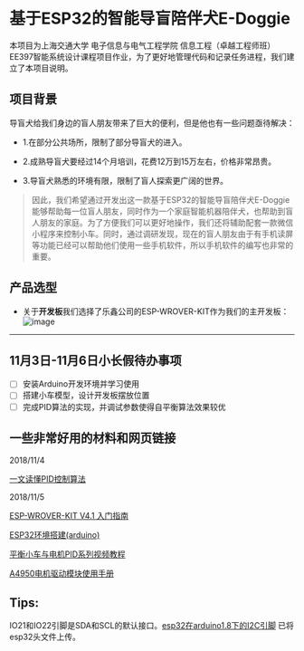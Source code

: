 # 基于ESP32的智能导盲陪伴犬E-Doggie

本项目为上海交通大学 电子信息与电气工程学院 信息工程（卓越工程师班）EE397智能系统设计课程项目作业，为了更好地管理代码和记录任务进程，我们建立了本项目说明。

## 项目背景
导盲犬给我们身边的盲人朋友带来了巨大的便利，但是他也有一些问题亟待解决：

* 1.在部分公共场所，限制了部分导盲犬的进入。

* 2.成熟导盲犬要经过14个月培训，花费12万到15万左右，价格非常昂贵。

* 3.导盲犬熟悉的环境有限，限制了盲人探索更广阔的世界。

> 因此，我们希望通过开发出这一款基于ESP32的智能导盲陪伴犬E-Doggie能够帮助每一位盲人朋友，同时作为一个家庭智能机器陪伴犬，也帮助到盲人朋友的家庭。为了方便我们可以更好地操作，我们还将辅助配套一款微信小程序来控制小车。同时，通过调研发现，现在的盲人朋友由于有手机读屏等功能已经可以帮助他们使用一些手机软件，所以手机软件的编写也非常的重要。

## 产品选型
* 关于**开发板**我们选择了乐鑫公司的ESP-WROVER-KIT作为我们的主开发板：
![image](https://github.com/RobinLu1209/E-Doggie/blob/master/ESP-WROVER-KIT.png)

------
## 11月3日-11月6日小长假待办事项
- [ ] 安装Arduino开发环境并学习使用
- [ ] 搭建小车模型，设计开发板摆放位置
- [ ] 完成PID算法的实现，并调试参数使得自平衡算法效果较优

## 一些非常好用的材料和网页链接
2018/11/4

[一文读懂PID控制算法](https://blog.csdn.net/qq_25352981/article/details/81007075)

2018/11/5

[ESP-WROVER-KIT V4.1 入门指南](https://docs.espressif.com/projects/esp-idf/zh_CN/latest/get-started/get-started-wrover-kit.html)

[ESP32环境搭建(arduino)](https://blog.csdn.net/qq_35174914/article/details/79328043)

[平衡小车与电机PID系列视频教程](http://training.eeworld.com.cn/video/14838)

[A4950电机驱动模块使用手册](https://wenku.baidu.com/view/b36c01766d175f0e7cd184254b35eefdc9d31519.html)

## Tips:

IO21和IO22引脚是SDA和SCL的默认接口。[esp32在arduino1.8下的I2C引脚](https://blog.csdn.net/quangui666/article/details/81483645) 已将esp32头文件上传。
